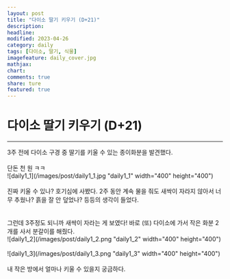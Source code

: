 ```yaml
---
layout: post
title: "다이소 딸기 키우기 (D+21)"
description:
headline:
modified: 2023-04-26
category: daily
tags: [다이소, 딸기, 식물]
imagefeature: daily_cover.jpg
mathjax:
chart:
comments: true
share: ture
featured: true
---
```


# 다이소 딸기 키우기 (D+21)

---------------------------------------


3주 전에 다이소 구경 중
딸기를 키울 수 있는 종이화분을 발견했다.
<br/>
<br/>
단돈 천 원 ㅋㅋ
<br/>
![daily1_1](/images/post/daily1_1.jpg "daily1_1" width="400" height="400")  
<br/>
진짜 키울 수 있나? 호기심에 사봤다.
2주 동안 계속 물을 줘도 새싹이 자라지 않아서
너무 추웠나? 흙을 잘 안 덮었나? 등등의 생각이 들었다.
<br/>
<br/>
<br/>
그런데 3주정도 되니까 새싹이 자라는 게 보였다!
바로 (또) 다이소에 가서 작은 화분 2개를 사서 분갈이를 해줬다.
<br/>
![daily1_2](/images/post/daily1_2.png "daily1_2" width="400" height="400")  
<br/>
![daily1_3](/images/post/daily1_3.png "daily1_3" width="400" height="400")  
<br/>
내 작은 방에서 얼마나 키울 수 있을지 궁금하다.